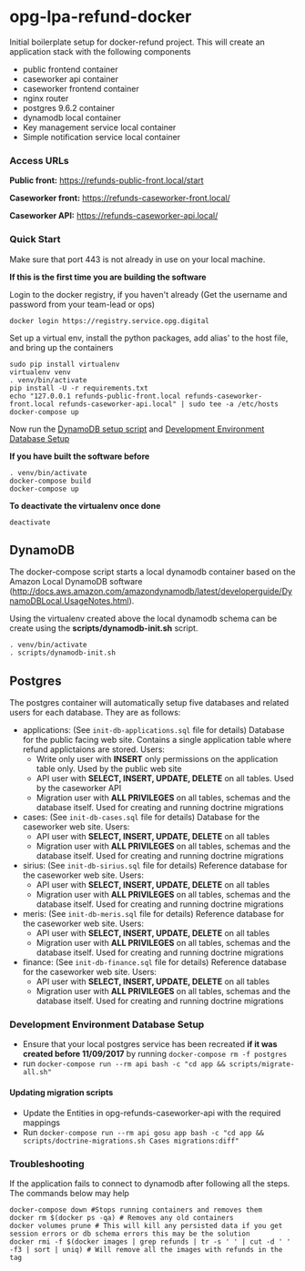 # opg-lpa-refund-docker

Initial boilerplate setup for docker-refund project.  This will create an application stack with the following components

- public frontend container
- caseworker api container
- caseworker frontend container
- nginx router
- postgres 9.6.2 container
- dynamodb local container
- Key management service local container
- Simple notification service local container

### Access URLs

**Public front:** https://refunds-public-front.local/start

**Caseworker front:** https://refunds-caseworker-front.local/

**Caseworker API:** https://refunds-caseworker-api.local/


### Quick Start

Make sure that port 443 is not already in use on your local machine.

**If this is the first time you are building the software**

Login to the docker registry, if you haven't already (Get the username and password from your team-lead or ops)
```
docker login https://registry.service.opg.digital
```
Set up a virtual env, install the python packages, add alias' to the host file, and bring up the containers
```
sudo pip install virtualenv
virtualenv venv
. venv/bin/activate
pip install -U -r requirements.txt
echo "127.0.0.1 refunds-public-front.local refunds-caseworker-front.local refunds-caseworker-api.local" | sudo tee -a /etc/hosts
docker-compose up
```
Now run the [DynamoDB setup script](#DynamoDB) and [Development Environment Database Setup](#Development-Environment-Database-Setup)

**If you have built the software before**
```
. venv/bin/activate
docker-compose build
docker-compose up
```
**To deactivate the virtualenv once done**
``` 
deactivate
```
## DynamoDB
The docker-compose script starts a local dynamodb container based on the Amazon Local DynamoDB software (http://docs.aws.amazon.com/amazondynamodb/latest/developerguide/DynamoDBLocal.UsageNotes.html).

Using the virtualenv created above the local dynamodb schema can be create using the **scripts/dynamodb-init.sh** script.
```
. venv/bin/activate
. scripts/dynamodb-init.sh
```

## Postgres
The postgres container will automatically setup five databases and related users for each database. They are as follows:
 
- applications: (See `init-db-applications.sql` file for details) Database for the public facing web site. Contains a single application table where refund applictaions are stored. Users:
    - Write only user with **INSERT** only permissions on the application table only. Used by the public web site
    - API user with **SELECT, INSERT, UPDATE, DELETE** on all tables. Used by the caseworker API
    - Migration user with **ALL PRIVILEGES** on all tables, schemas and the database itself. Used for creating and running doctrine migrations
- cases: (See `init-db-cases.sql` file for details) Database for the caseworker web site. Users:
    - API user with **SELECT, INSERT, UPDATE, DELETE** on all tables
    - Migration user with **ALL PRIVILEGES** on all tables, schemas and the database itself. Used for creating and running doctrine migrations
- sirius: (See `init-db-sirius.sql` file for details) Reference database for the caseworker web site. Users:
    - API user with **SELECT, INSERT, UPDATE, DELETE** on all tables
    - Migration user with **ALL PRIVILEGES** on all tables, schemas and the database itself. Used for creating and running doctrine migrations
- meris: (See `init-db-meris.sql` file for details) Reference database for the caseworker web site. Users:
    - API user with **SELECT, INSERT, UPDATE, DELETE** on all tables
    - Migration user with **ALL PRIVILEGES** on all tables, schemas and the database itself. Used for creating and running doctrine migrations
- finance: (See `init-db-finance.sql` file for details) Reference database for the caseworker web site. Users:
    - API user with **SELECT, INSERT, UPDATE, DELETE** on all tables
    - Migration user with **ALL PRIVILEGES** on all tables, schemas and the database itself. Used for creating and running doctrine migrations
 
### Development Environment Database Setup

- Ensure that your local postgres service has been recreated **if it was created before 11/09/2017** by running `docker-compose rm -f postgres`
- run `docker-compose run --rm api bash -c "cd app && scripts/migrate-all.sh"`

#### Updating migration scripts

- Update the Entities in opg-refunds-caseworker-api with the required mappings
- Run `docker-compose run --rm api gosu app bash -c "cd app && scripts/doctrine-migrations.sh Cases migrations:diff"`

### Troubleshooting

If the application fails to connect to dynamodb after following all the steps. The commands below may help
```
docker-compose down #Stops running containers and removes them
docker rm $(docker ps -qa) # Removes any old containers
docker volumes prune # This will kill any persisted data if you get session errors or db schema errors this may be the solution
docker rmi -f $(docker images | grep refunds | tr -s ' ' | cut -d ' ' -f3 | sort | uniq) # Will remove all the images with refunds in the tag
```
